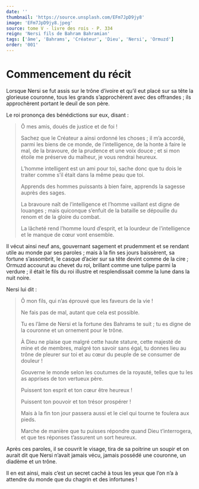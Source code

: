 ```yaml
---
date: ''
thumbnail: 'https://source.unsplash.com/EFm7JpD9jy8'
image: 'EFm7JpD9jy8.jpeg'
source: tome V - livre des rois - P. 334
reign: 'Nersi fils de Bahram Bahramian'
tags: ['âme', 'Bahrams', 'Créateur', 'Dieu', 'Nersi', 'Ormuzd']
order: '001'
---
```


# Commencement du récit

Lorsque Nersi se fut assis sur le trône d’ivoire et qu’il eut placé sur sa tête la glorieuse couronne, tous les grands s’approchèrent avec des offrandes ; ils approchèrent portant le deuil de son père.

Le roi prononça des bénédictions sur eux, disant :

> Ô mes amis, doués de justice et de foi !
>
> Sachez que le Créateur a ainsi ordonné les choses ; il m’a accordé, parmi les biens de ce monde, de l’intelligence, de la honte à faire le mal, de la bravoure, de la prudence et une voix douce ; et si mon étoile me préserve du malheur, je vous rendrai heureux.
>
> L’homme intelligent est un ami pour toi, sache donc que tu dois le traiter comme s’il était dans la même peau que toi.
>
> Apprends des hommes puissants à bien faire, apprends la sagesse auprès des sages.
>
> La bravoure naît de l’intelligence et l’homme vaillant est digne de louanges ; mais quiconque s’enfuit de la bataille se dépouille du renom et de la gloire du combat.
>
> La lâcheté rend l’homme lourd d’esprit, et la lourdeur de l’intelligence et le manque de cœur vont ensemble.

Il vécut ainsi neuf ans, gouvernant sagement et prudemment et se rendant utile au monde par ses paroles ; mais à la fin ses jours baissèrent, sa fortune s’assombrit, le casque d’acier sur sa tête devint comme de la cire ; Ormuzd accourut au chevet du roi, brillant comme une tulipe parmi la verdure ; il était le fils du roi illustre et resplendissait comme la lune dans la nuit noire.

Nersi lui dit :

> Ô mon fils, qui n’as éprouvé que les faveurs de la vie !
>
> Ne fais pas de mal, autant que cela est possible.
>
> Tu es l’âme de Nersi et la fortune des Bahrams te suit ; tu es digne de la couronne et un ornement pour le trône.
>
> À Dieu ne plaise que malgré cette haute stature, cette majesté de mine et de membres, malgré ton savoir sans égal, tu donnes lieu au trône de pleurer sur toi et au cœur du peuple de se consumer de douleur !
>
> Gouverne le monde selon les coutumes de la royauté, telles que tu les as apprises de ton vertueux père.
>
> Puissent ton esprit et ton cœur être heureux !
>
> Puissent ton pouvoir et ton trésor prospérer !
>
> Mais à la fin ton jour passera aussi et le ciel qui tourne te foulera aux pieds.
>
> Marche de manière que tu puisses répondre quand Dieu t’interrogera, et que tes réponses t’assurent un sort heureux.

Après ces paroles, il se couvrit le visage, tira de sa poitrine un soupir et on aurait dit que Nersi n’avait jamais vécu, jamais possédé une couronne, un diadème et un trône.

Il en est ainsi, mais c’est un secret caché à tous les yeux que l’on n’a à attendre du monde que du chagrin et des infortunes !
